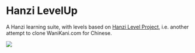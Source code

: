 # Hanzi LevelUp

A Hanzi learning suite, with levels based on [Hanzi Level Project](https://hanzilevelproject.blogspot.com/#!), i.e. another attempt to clone WaniKani.com for Chinese.

<img src="https://i.imgur.com/GSmLEEg.png">

